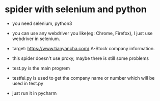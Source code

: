 # spider with selenium and python

* you need selenium, python3

* you can use any webdriver you like(eg: Chrome, Firefox), I just use webdriver in selenium.

* target: https://www.tianyancha.com/       A-Stock company information.

* this spider doesn't use proxy, maybe there is still some problems

* test.py is the main progrem

* testfei.py is used to get the company name or number which will be used in test.py

* just run it in pycharm
